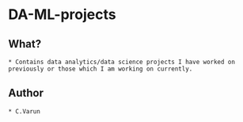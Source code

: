 # DA-ML-projects

## What?
	* Contains data analytics/data science projects I have worked on previously or those which I am working on currently.
	
## Author
	* C.Varun
